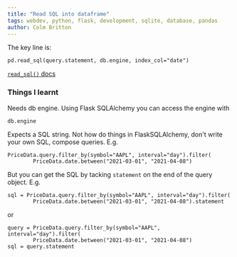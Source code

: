 ```yaml
---
title: "Read SQL into dataframe"
tags: webdev, python, flask, development, sqlite, database, pandas
author: Colm Britton
---
```


The key line is:

    pd.read_sql(query.statement, db.engine, index_col="date")

[`read_sql()` docs](https://pandas.pydata.org/pandas-docs/stable/reference/api/pandas.read_sql.html)

### Things I learnt

Needs db engine. Using Flask SQLAlchemy you can access the engine with 

    db.engine

Expects a SQL string. Not how do things in FlaskSQLAlchemy, don't write your own SQL, compose queries. E.g.

    PriceData.query.filter_by(symbol="AAPL", interval="day").filter(
            PriceData.date.between("2021-03-01", "2021-04-08")

But you can get the SQL by tacking `statement` on the end of the query object. E.g.

    sql = PriceData.query.filter_by(symbol="AAPL", interval="day").filter(
            PriceData.date.between("2021-03-01", "2021-04-08").statement

or

    query = PriceData.query.filter_by(symbol="AAPL", interval="day").filter(
            PriceData.date.between("2021-03-01", "2021-04-08")
    sql = query.statement
